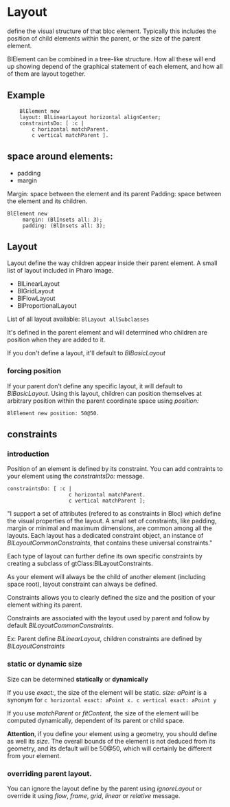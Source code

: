 # Layout

define the visual structure of that bloc element. Typically this includes the 
position of child elements within the parent, or the size of the parent element.

BlElement can be combined in a tree-like structure. How all these will end up
showing depend of the graphical statement of each element, and how all of them
are layout together.

## Example
```smalltalk
	BlElement new
	layout: BlLinearLayout horizontal alignCenter;
	constraintsDo: [ :c |
		c horizontal matchParent.
		c vertical matchParent ].
```			

## space around elements:
* padding
* margin

Margin: space between the element and its parent
Padding: space between the element and its children.

```
BlElement new
	 margin: (BlInsets all: 3);
	 padding: (BlInsets all: 3);
```				 

## Layout
Layout define the way children appear inside their parent element. A small list
of layout included in Pharo Image. 

 * BlLinearLayout
 * BlGridLayout
 * BlFlowLayout
 * BlProportionalLayout

List of all layout available: `BlLayout allSubclasses`

It's defined in the parent element and will determined who children are position
when they are added to it.

If you don't define a layout, it'll default to *BlBasicLayout*

### forcing position
If your parent don't define any specific layout, it will default to *BlBasicLayout*.
Using this layout, children can position themselves at arbitrary position within
the parent coordinate space using *position:*

`BlElement new position: 50@50.`

## constraints

### introduction
Position of an element is defined by its constraint. You can add contraints to
your element using the *constraintsDo:* message.
```smalltalk
constraintsDo: [ :c |
			        c horizontal matchParent.
			        c vertical matchParent ];
```

"I support a set of attributes (refered to as constraints in Bloc) which define 
the visual properties of the layout. A small set of constraints, like padding, 
margin or minimal and maximum dimensions, are common among all the layouts. Each 
layout has a dedicated constraint object, an instance of 
*BlLayoutCommonConstraints*, that contains these universal constraints."
 
Each type of layout can further define its own specific constraints by creating 
a subclass of gtClass:BlLayoutConstraints.


As your element will always be the child of another element (including space root),
layout constraint can always be defined. 

Constraints allows you to clearly defined the size and the position of your
element withing its parent.


Constraints are associated with the layout used by parent and follow by default
*BlLayoutCommonConstraints*.

Ex: Parent define *BlLinearLayout*, children constraints are defined by *BlLayoutConstraints*

### static or dynamic size
Size can be determined **statically** or **dynamically**

If you use *exact:*, the size of the element will be static. *size: aPoint* is a synonym
for `c horizontal exact: aPoint x. c vertical exact: aPoint y`

If you use *matchParent* or *fitContent*, the size of the element will be computed
dynamically, dependent of its parent or child space.

**Attention**, if you define your element using a geometry, you should define as 
well its *size*. The overall bounds of the element is not deduced from its geometry,
and its default will be 50@50, which will certainly be different from your element.

### overriding parent layout.
You can ignore the layout define by the parent using *ignoreLayout* or override 
it using *flow*, *frame*, *grid*, *linear* or *relative* message.
